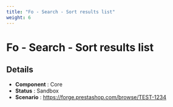 ```yaml
---
title: "Fo - Search - Sort results list"
weight: 6
---
```


# Fo - Search - Sort results list
## Details
* **Component** : Core
* **Status** : Sandbox
* **Scenario** : https://forge.prestashop.com/browse/TEST-1234

